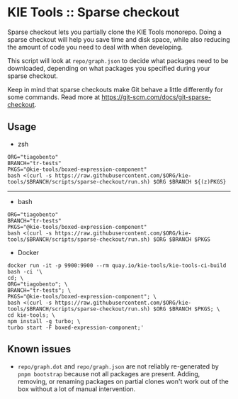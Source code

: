 # KIE Tools :: Sparse checkout

Sparse checkout lets you partially clone the KIE Tools monorepo. Doing a sparse checkout will help you save time and disk space, while also reducing the amount of code you need to deal with when developing.

This script will look at `repo/graph.json` to decide what packages need to be downloaded, depending on what packages you specified during your sparse checkout.

Keep in mind that sparse checkouts make Git behave a little differently for some commands. Read more at https://git-scm.com/docs/git-sparse-checkout.

## Usage

- zsh

```
ORG="tiagobento"
BRANCH="tr-tests"
PKGS="@kie-tools/boxed-expression-component"
bash <(curl -s https://raw.githubusercontent.com/$ORG/kie-tools/$BRANCH/scripts/sparse-checkout/run.sh) $ORG $BRANCH ${(z)PKGS}
```

---

- bash

```
ORG="tiagobento"
BRANCH="tr-tests"
PKGS="@kie-tools/boxed-expression-component"
bash <(curl -s https://raw.githubusercontent.com/$ORG/kie-tools/$BRANCH/scripts/sparse-checkout/run.sh) $ORG $BRANCH $PKGS
```

- Docker

```
docker run -it -p 9900:9900 --rm quay.io/kie-tools/kie-tools-ci-build bash -ci '\
cd; \
ORG="tiagobento"; \
BRANCH="tr-tests"; \
PKGS="@kie-tools/boxed-expression-component"; \
bash <(curl -s https://raw.githubusercontent.com/$ORG/kie-tools/$BRANCH/scripts/sparse-checkout/run.sh) $ORG $BRANCH $PKGS; \
cd kie-tools; \
npm install -g turbo; \
turbo start -F boxed-expression-component;'
```

## Known issues

- `repo/graph.dot` and `repo/graph.json` are not reliably re-generated by `pnpm bootstrap` because not all packages are present. Adding, removing, or renaming packages on partial clones won't work out of the box without a lot of manual intervention.
